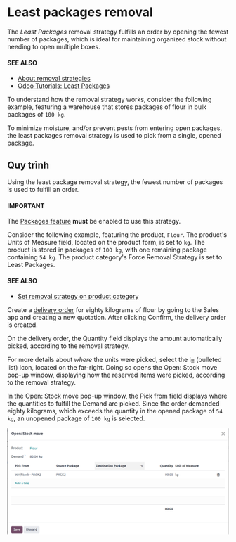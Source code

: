 # Least packages removal

The *Least Packages* removal strategy fulfills an order by opening the fewest number of packages,
which is ideal for maintaining organized stock without needing to open multiple boxes.

#### SEE ALSO
- [About removal strategies](./)
- [Odoo Tutorials: Least Packages](https://www.odoo.com/slides/slide/5477/share)

To understand how the removal strategy works, consider the following example, featuring a warehouse
that stores packages of flour in bulk packages of `100 kg`.

To minimize moisture, and/or prevent pests from entering open packages, the least packages removal
strategy is used to pick from a single, opened package.

<a id="inventory-warehouses-storage-pkg-qty"></a>

## Quy trình

Using the least package removal strategy, the fewest number of packages is used to fulfill an order.

#### IMPORTANT
The [Packages feature](./#inventory-warehouses-storage-pack-setup) **must** be enabled to use
this strategy.

Consider the following example, featuring the product, `Flour`. The product's Units of
Measure field, located on the product form, is set to `kg`. The product is stored in packages of
`100 kg`, with one remaining package containing `54 kg`. The product category's Force
Removal Strategy is set to Least Packages.

#### SEE ALSO
- [Set removal strategy on product category](./#inventory-warehouses-storage-removal-config)

Create a [delivery order](../daily_operations/receipts_delivery_one_step.md#inventory-delivery-one-step) for eighty kilograms of flour by going
to the Sales app and creating a new quotation. After clicking Confirm,
the delivery order is created.

On the delivery order, the Quantity field displays the amount automatically picked,
according to the removal strategy.

For more details about *where* the units were picked, select the ⦙≣ (bulleted list)
icon, located on the far-right. Doing so opens the Open: Stock move pop-up window,
displaying how the reserved items were picked, according to the removal strategy.

In the Open: Stock move pop-up window, the Pick from field displays where
the quantities to fulfill the Demand are picked. Since the order demanded eighty
kilograms, which exceeds the quantity in the opened package of `54 kg`, an unopened package of `100
kg` is selected.

![Show which package was picked in the *Pick From* field.](../../../../../.gitbook/assets/least-package.png)
